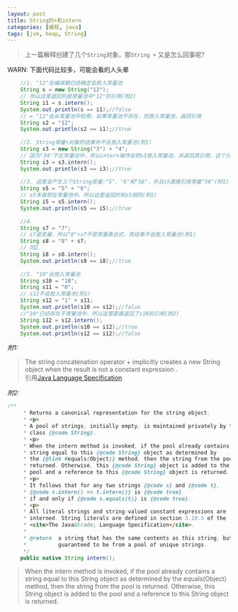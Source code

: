 ```yaml
---
layout: post
title: String的+和intern
categories: [编程, java]
tags: [jvm, heap, String]
---
```


> 上一篇解释创建了几个`String`对象，那`String +` 又是怎么回事呢?

WARN: 下面代码比较多，可能会看的人头晕
```java
    //1. "12"在编译期已经确定会放入常量池
    String s = new String("12");
    // 所以这里返回的是常量池中"12"的引用(附2)
    String i1 = s.intern();
    System.out.println(s == i1);//false
    // = "12"会从常量池中检索，如果常量池不存在，则放入常量池，返回引用
    String s2 = "12";
    System.out.println(s2 == i1);//true
    
    //2. String常量+对象的结果并不会放入常量池(附1)
    String s3 = new String("3") + "4";
    // 因为"34"不在常量池中，所以intern操作会把s3放入常量池，并返回其引用，这个引用和s3是相同的(附2)
    String i3 = s3.intern();
    System.out.println(s3 == i3);//true
    
    //3. 这里会产生三个String常量:"5"、"6"和"56"，并且s5直接引用常量"56"(附1)
    String s5 = "5" + "6";
    // s5本身即在常量池中，所以这里返回的和s5相同(附2)
    String i5 = s5.intern();
    System.out.println(s5 == i5);//true
    
    //4.
    String s7 = "7";
    // s7是变量，所以"8"+s7不是常量表达式，其结果不会放入常量池(附1)
    String s8 = "8" + s7;
    // 同2.
    String i8 = s8.intern();
    System.out.println(s8 == i8);//true
    
    //5. "10"会放入常量池
    String s10 = "10";
    String s11 = "0";
    // s12不会放入常量池(附1)
    String s12 = "1" + s11;
    System.out.println(s10 == s12);//false
    //"10"已经存在于常量池中，所以这里直接返回了s10的引用(附2)
    String i12 = s12.intern();
    System.out.println(s10 == i12);//true
    System.out.println(s12 == i12);//false
```

*附1:*
 
> The string concatenation operator + implicitly creates a new String object when the result is not a constant expression .   
> 引用[Java Language Specification](http://docs.oracle.com/javase/specs/jls/se8/html/jls-4.html#jls-4.3.3)


*附2:*

```java
/**
     * Returns a canonical representation for the string object.
     * <p>
     * A pool of strings, initially empty, is maintained privately by the
     * class {@code String}.
     * <p>
     * When the intern method is invoked, if the pool already contains a
     * string equal to this {@code String} object as determined by
     * the {@link #equals(Object)} method, then the string from the pool is
     * returned. Otherwise, this {@code String} object is added to the
     * pool and a reference to this {@code String} object is returned.
     * <p>
     * It follows that for any two strings {@code s} and {@code t},
     * {@code s.intern() == t.intern()} is {@code true}
     * if and only if {@code s.equals(t)} is {@code true}.
     * <p>
     * All literal strings and string-valued constant expressions are
     * interned. String literals are defined in section 3.10.5 of the
     * <cite>The Java&trade; Language Specification</cite>.
     *
     * @return  a string that has the same contents as this string, but is
     *          guaranteed to be from a pool of unique strings.
     */
    public native String intern();
```

> When the intern method is invoked, if the pool already contains a string equal to this String object as determined by the equals(Object) method, then the string from the pool is returned. Otherwise, this String object is added to the pool and a reference to this String object is returned.